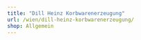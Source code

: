 ```yaml
---
title: "Dill Heinz Korbwarenerzeugung"
url: /wien/dill-heinz-korbwarenerzeugung/
shop: Allgemein
---
```

